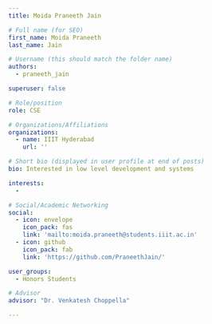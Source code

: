 ```yaml
---
title: Moida Praneeth Jain

# Full name (for SEO)
first_name: Moida Praneeth
last_name: Jain

# Username (this should match the folder name)
authors:
  - praneeth_jain

superuser: false

# Role/position
role: CSE

# Organizations/Affiliations
organizations:
  - name: IIIT Hyderabad
    url: ''

# Short bio (displayed in user profile at end of posts)
bio: Interested in low level development and systems

interests:
  - 

# Social/Academic Networking
social:
  - icon: envelope
    icon_pack: fas
    link: 'mailto:moida.praneeth@students.iiit.ac.in'
  - icon: github
    icon_pack: fab
    link: 'https://github.com/PraneethJain/'

user_groups:
  - Honors Students

# Advisor
advisor: "Dr. Venkatesh Choppella"

---
```



